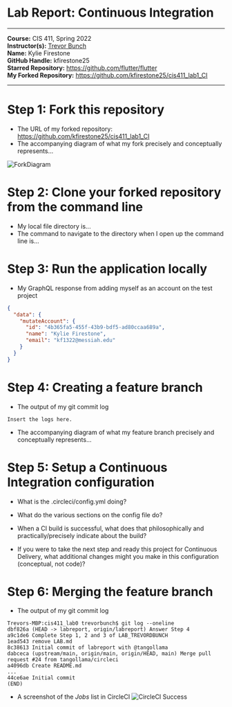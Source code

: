 # Lab Report: Continuous Integration
___
**Course:** CIS 411, Spring 2022  
**Instructor(s):** [Trevor Bunch](https://github.com/trevordbunch)  
**Name:** Kylie Firestone  
**GitHub Handle:** kfirestone25  
**Starred Repository:** https://github.com/flutter/flutter  
**My Forked Repository:** https://github.com/kfirestone25/cis411_lab1_CI 
___

# Step 1: Fork this repository
- The URL of my forked repository: https://github.com/kfirestone25/cis411_lab1_CI 
- The accompanying diagram of what my fork precisely and conceptually represents...
  
![ForkDiagram](https://docs.google.com/drawings/d/e/2PACX-1vQjfCOIqMcQTjSUloU09xKnwXVVaqSUv2_cJQwweYv58J2xI3eJEv7GW2Jlm24WlJLtimy2xMQUFKRL/pub?w=962&h=634)

# Step 2: Clone your forked repository from the command line  
- My local file directory is...
- The command to navigate to the directory when I open up the command line is...

# Step 3: Run the application locally
- My GraphQL response from adding myself as an account on the test project
``` json
{
  "data": {
    "mutateAccount": {
      "id": "4b365fa5-455f-43b9-bdf5-ad80ccaa689a",
      "name": "Kylie Firestone",
      "email": "kf1322@messiah.edu"
    }
  }
}
```

# Step 4: Creating a feature branch
- The output of my git commit log
```
Insert the logs here.
```
- The accompanying diagram of what my feature branch precisely and conceptually represents...

# Step 5: Setup a Continuous Integration configuration
- What is the .circleci/config.yml doing?  


- What do the various sections on the config file do?  
   

- When a CI build is successful, what does that philosophically and practically/precisely indicate about the build?  
   

- If you were to take the next step and ready this project for Continuous Delivery, what additional changes might you make in this configuration (conceptual, not code)?  
   

# Step 6: Merging the feature branch
* The output of my git commit log
```
Trevors-MBP:cis411_lab0 trevorbunch$ git log --oneline
dbf826a (HEAD -> labreport, origin/labreport) Answer Step 4
a9c1de6 Complete Step 1, 2 and 3 of LAB_TREVORDBUNCH
1ead543 remove LAB.md
8c38613 Initial commit of labreport with @tangollama
dabceca (upstream/main, origin/main, origin/HEAD, main) Merge pull request #24 from tangollama/circleci
a4096db Create README.md
...
44ce6ae Initial commit
(END)
```

* A screenshot of the _Jobs_ list in CircleCI
![CircleCI Success](../assets/circleci_success.png)
